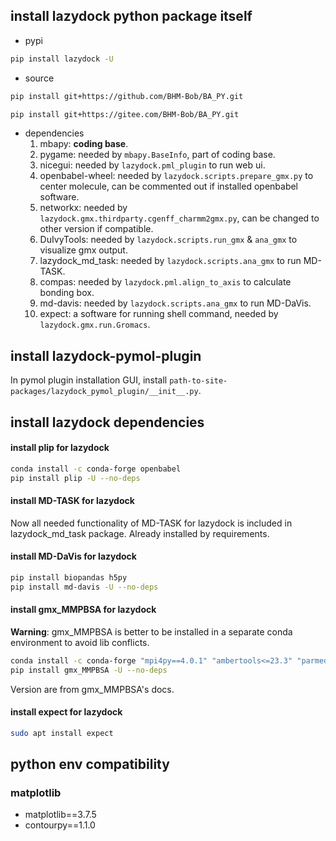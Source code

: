 <!--
 * @Date: 2025-02-06 16:18:51
 * @LastEditors: BHM-Bob 2262029386@qq.com
 * @LastEditTime: 2025-03-13 21:34:26
 * @Description: 
-->
## install lazydock python package itself 
- pypi
```bash
pip install lazydock -U
```
- source
```bash
pip install git+https://github.com/BHM-Bob/BA_PY.git
```
```bash
pip install git+https://gitee.com/BHM-Bob/BA_PY.git
```
- dependencies
  1. mbapy: **coding base**.
  2. pygame: needed by `mbapy.BaseInfo`, part of coding base.
  3. nicegui: needed by `lazydock.pml_plugin` to run web ui.
  4. openbabel-wheel: needed by `lazydock.scripts.prepare_gmx.py` to center molecule, can be commented out if installed openbabel software.
  5. networkx: needed by `lazydock.gmx.thirdparty.cgenff_charmm2gmx.py`, can be changed to other version if compatible.
  6. DuIvyTools: needed by `lazydock.scripts.run_gmx` & `ana_gmx` to visualize gmx output.
  7. lazydock_md_task: needed by `lazydock.scripts.ana_gmx` to run MD-TASK.
  8. compas: needed by `lazydock.pml.align_to_axis` to calculate bonding box.
  9. md-davis: needed by `lazydock.scripts.ana_gmx` to run MD-DaVis.
  10. expect: a software for running shell command, needed by `lazydock.gmx.run.Gromacs`.

## install lazydock-pymol-plugin
In pymol plugin installation GUI, install `path-to-site-packages/lazydock_pymol_plugin/__init__.py`.

## install lazydock dependencies
#### install plip for lazydock
```bash
conda install -c conda-forge openbabel
pip install plip -U --no-deps
```

#### install MD-TASK for lazydock
Now all needed functionality of MD-TASK for lazydock is included in lazydock_md_task package. Already installed by requirements.

#### install MD-DaVis for lazydock
```bash
pip install biopandas h5py
pip install md-davis -U --no-deps
```

#### install gmx_MMPBSA for lazydock
**Warning**: gmx_MMPBSA is better to be installed in a separate conda environment to avoid lib conflicts.
```bash
conda install -c conda-forge "mpi4py==4.0.1" "ambertools<=23.3" "parmed==4.2.2" pocl
pip install gmx_MMPBSA -U --no-deps
```
Version are from gmx_MMPBSA's docs.


#### install expect for lazydock
```bash
sudo apt install expect
```

## python env compatibility
### matplotlib
- matplotlib==3.7.5
- contourpy==1.1.0